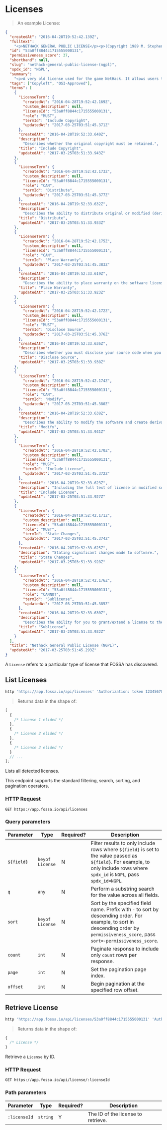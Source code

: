 # Licenses

> An example License:

```json
{
  "createdAt": "2016-04-28T19:52:42.139Z",
  "fulltext":
    "<p>NETHACK GENERAL PUBLIC LICENSE</p><p>(Copyright 1989 M. Stephenson) <br>(Based on the BISON general public license, copyright 1988 Richard M. Stallman)</p><p>Everyone is permitted to copy and distribute verbatim copies of this license, but changing it is not allowed. You can also use this wording to make the terms for other programs. <br>The license agreements of most software companies keep you at the mercy of those companies. By contrast, our general public license is intended to give everyone the right to share NetHack. To make sure that you get the rights we want you to have, we need to make restrictions that forbid anyone to deny you these rights or to ask you to surrender the rights. Hence this license agreement.</p><p>Specifically, we want to make sure that you have the right to give away copies of NetHack, that you receive source code or else can get it if you want it, that you can change NetHack or use pieces of it in new free programs, and that you know you can do these things.</p><p>To make sure that everyone has such rights, we have to forbid you to deprive anyone else of these rights. For example, if you distribute copies of NetHack, you must give the recipients all the rights that you have. You must make sure that they, too, receive or can get the source code. And you must tell them their rights.</p><p>Also, for our own protection, we must make certain that everyone finds out that there is no warranty for NetHack. If NetHack is modified by someone else and passed on, we want its recipients to know that what they have is not what we distributed.</p><p>Therefore we (Mike Stephenson and other holders of NetHack copyrights) make the following terms which say what you must do to be allowed to distribute or change NetHack.</p><p>COPYING POLICIES</p><p>You may copy and distribute verbatim copies of NetHack source code as you receive it, in any medium, provided that you keep intact the notices on all files that refer to copyrights, to this License Agreement, and to the absence of any warranty; and give any other recipients of the NetHack program a copy of this License Agreement along with the program. <br>You may modify your copy or copies of NetHack or any portion of it, and copy and distribute such modifications under the terms of Paragraph 1 above (including distributing this License Agreement), provided that you also do the following: <br>a) cause the modified files to carry prominent notices stating that you changed the files and the date of any change; and</p><p>b) cause the whole of any work that you distribute or publish, that in whole or in part contains or is a derivative of NetHack or any part thereof, to be licensed at no charge to all third parties on terms identical to those contained in this License Agreement (except that you may choose to grant more extensive warranty protection to some or all third parties, at your option)</p><p>c) You may charge a distribution fee for the physical act of transferring a copy, and you may at your option offer warranty protection in exchange for a fee.</p><p>You may copy and distribute NetHack (or a portion or derivative of it, under Paragraph 2) in object code or executable form under the terms of Paragraphs 1 and 2 above provided that you also do one of the following: <br>a) accompany it with the complete machine-readable source code, which must be distributed under the terms of Paragraphs 1 and 2 above; or,</p><p>b) accompany it with full information as to how to obtain the complete machine-readable source code from an appropriate archive site. (This alternative is allowed only for noncommercial distribution.)</p><p>For these purposes, complete source code means either the full source distribution as originally released over Usenet or updated copies of the files in this distribution used to create the object code or executable.</p><p>You may not copy, sublicense, distribute or transfer NetHack except as expressly provided under this License Agreement. Any attempt otherwise to copy, sublicense, distribute or transfer NetHack is void and your rights to use the program under this License agreement shall be automatically terminated. However, parties who have received computer software programs from you with this License Agreement will not have their licenses terminated so long as such parties remain in full compliance. <br>Stated plainly: You are permitted to modify NetHack, or otherwise use parts of NetHack, provided that you comply with the conditions specified above; in particular, your modified NetHack or program containing parts of NetHack must remain freely available as provided in this License Agreement. In other words, go ahead and share NetHack, but don't try to stop anyone else from sharing it farther. <br>[ Home | Version 3.4.3 | Contact Us ]</p><p>Hosted by: <br>NetHack is Copyright 1985-2003 by Stichting Mathematisch Centrum and M. Stephenson. See our license for details. <br>This site is Copyright 1999-2009 by Kenneth Lorber, Kensington, Maryland.</p>",
  "id": "53a0ff8844c1715555000131",
  "permissiveness_score": 37,
  "shorthand": null,
  "slug": "nethack-general-public-license-(ngpl)",
  "spdx_id": "NGPL",
  "summary":
    "<p>A very old license used for the game NetHack. It allows users to freely share their modifications, in exchange for several restrictions and little protection for the authors.</p>",
  "tags": ["Copyleft", "OSI-Approved"],
  "terms": [
    {
      "LicenseTerm": {
        "createdAt": "2016-04-28T19:52:42.169Z",
        "custom_description": null,
        "licenseId": "53a0ff8844c1715555000131",
        "role": "MUST",
        "termId": "Include Copyright",
        "updatedAt": "2017-03-25T03:51:45.371Z"
      },
      "createdAt": "2016-04-28T19:52:33.640Z",
      "description":
        "Describes whether the original copyright must be retained.",
      "title": "Include Copyright",
      "updatedAt": "2017-03-25T03:51:33.943Z"
    },
    {
      "LicenseTerm": {
        "createdAt": "2016-04-28T19:52:42.173Z",
        "custom_description": null,
        "licenseId": "53a0ff8844c1715555000131",
        "role": "CAN",
        "termId": "Distribute",
        "updatedAt": "2017-03-25T03:51:45.377Z"
      },
      "createdAt": "2016-04-28T19:52:33.632Z",
      "description":
        "Describes the ability to distribute original or modified (derivative) works.",
      "title": "Distribute",
      "updatedAt": "2017-03-25T03:51:33.933Z"
    },
    {
      "LicenseTerm": {
        "createdAt": "2016-04-28T19:52:42.175Z",
        "custom_description": null,
        "licenseId": "53a0ff8844c1715555000131",
        "role": "CAN",
        "termId": "Place Warranty",
        "updatedAt": "2017-03-25T03:51:45.383Z"
      },
      "createdAt": "2016-04-28T19:52:33.619Z",
      "description":
        "Describes the ability to place warranty on the software licensed.",
      "title": "Place Warranty",
      "updatedAt": "2017-03-25T03:51:33.923Z"
    },
    {
      "LicenseTerm": {
        "createdAt": "2016-04-28T19:52:42.172Z",
        "custom_description": null,
        "licenseId": "53a0ff8844c1715555000131",
        "role": "MUST",
        "termId": "Disclose Source",
        "updatedAt": "2017-03-25T03:51:45.376Z"
      },
      "createdAt": "2016-04-28T19:52:33.636Z",
      "description":
        "Describes whether you must disclose your source code when you distribute the software.",
      "title": "Disclose Source",
      "updatedAt": "2017-03-25T03:51:33.938Z"
    },
    {
      "LicenseTerm": {
        "createdAt": "2016-04-28T19:52:42.174Z",
        "custom_description": null,
        "licenseId": "53a0ff8844c1715555000131",
        "role": "CAN",
        "termId": "Modify",
        "updatedAt": "2017-03-25T03:51:45.380Z"
      },
      "createdAt": "2016-04-28T19:52:33.638Z",
      "description":
        "Describes the ability to modify the software and create derivatives.",
      "title": "Modify",
      "updatedAt": "2017-03-25T03:51:33.941Z"
    },
    {
      "LicenseTerm": {
        "createdAt": "2016-04-28T19:52:42.170Z",
        "custom_description": null,
        "licenseId": "53a0ff8844c1715555000131",
        "role": "MUST",
        "termId": "Include License",
        "updatedAt": "2017-03-25T03:51:45.372Z"
      },
      "createdAt": "2016-04-28T19:52:33.623Z",
      "description": "Including the full text of license in modified software.",
      "title": "Include License",
      "updatedAt": "2017-03-25T03:51:33.927Z"
    },
    {
      "LicenseTerm": {
        "createdAt": "2016-04-28T19:52:42.171Z",
        "custom_description": null,
        "licenseId": "53a0ff8844c1715555000131",
        "role": "MUST",
        "termId": "State Changes",
        "updatedAt": "2017-03-25T03:51:45.374Z"
      },
      "createdAt": "2016-04-28T19:52:33.625Z",
      "description": "Stating significant changes made to software.",
      "title": "State Changes",
      "updatedAt": "2017-03-25T03:51:33.928Z"
    },
    {
      "LicenseTerm": {
        "createdAt": "2016-04-28T19:52:42.176Z",
        "custom_description": null,
        "licenseId": "53a0ff8844c1715555000131",
        "role": "CANNOT",
        "termId": "Sublicense",
        "updatedAt": "2017-03-25T03:51:45.385Z"
      },
      "createdAt": "2016-04-28T19:52:33.630Z",
      "description":
        "Describes the ability for you to grant/extend a license to the software.",
      "title": "Sublicense",
      "updatedAt": "2017-03-25T03:51:33.932Z"
    }
  ],
  "title": "Nethack General Public License (NGPL)",
  "updatedAt": "2017-03-25T03:51:45.293Z"
}
```

A `License` refers to a particular type of license that FOSSA has discovered.

## List Licenses

```bash
http 'https://app.fossa.io/api/licenses' 'Authorization: token 123456789'
```

> Returns data in the shape of:

```js
[
  {
    /* License 1 elided */
  },
  {
    /* License 2 elided */
  },
  {
    /* License 3 elided */
  }
  // ...
];
```

Lists all detected licenses.

This endpoint supports the standard filtering, search, sorting, and pagination
operators.

### HTTP Request

`GET https://app.fossa.io/api/licenses`

### Query parameters

| Parameter  | Type            | Required? | Description                                                                                                                                                                      |
| ---------- | --------------- | --------- | -------------------------------------------------------------------------------------------------------------------------------------------------------------------------------- |
| `${field}` | `keyof License` | N         | Filter results to only include rows where `${field}` is set to the value passed as `${field}`. For example, to only include rows where `spdx_id` is `NGPL`, pass `spdx_id=NGPL`. |
| `q`        | `any`           | N         | Perform a substring search for the value across all fields.                                                                                                                      |
| `sort`     | `keyof License` | N         | Sort by the specified field name. Prefix with `-` to sort by descending order. For example, to sort in descending order by `permissiveness_score`, pass `sort=-permissiveness_score`.                |
| `count`    | `int`           | N         | Paginate response to include only `count` rows per response.                                                                                                                     |
| `page`     | `int`           | N         | Set the pagination page index.                                                                                                                                                   |
| `offset`   | `int`           | N         | Begin pagination at the specified row offset.                                                                                                                                    |

## Retrieve License

```bash
http 'https://app.fossa.io/api/licenses/53a0ff8844c1715555000131' 'Authorization: token 123456789'
```

> Returns data in the shape of:

```js
{
  /* License */
}
```

Retrieve a `License` by ID.

### HTTP Request

`GET https://app.fossa.io/api/license/:licenseId`

### Path parameters

| Parameter    | Type     | Required? | Description                        |
| ------------ | -------- | --------- | ---------------------------------- |
| `:licenseId` | `string` | Y         | The ID of the license to retrieve. |
